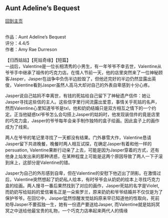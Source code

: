 ## Aunt Adeline’s Bequest
[回到主页](https://boheme130.github.io/Fiction.git.io/)
<br>
<br>


作品：Aunt Adeline’s Bequest <br>
评分：4.4/5 <br>
作者：Amy Rae Durreson <br>

【归西姑姑】【死姑奇缘】【短篇】 <br>
一战后，Valentine是一位长相清秀的小男生，有一年爷爷不幸去世，Valentine从爷爷手中继承了祖传的巧克力店。在情人节前一天，他的店里突然来了一位神秘顾客Jasper，Jasper在战争中负伤半边脸毁了，但他还完好的半边仍然显露出英俊，Valentine看到Jasper虽然人高马大却对自己的外表自卑感到十分心疼。

Jasper说自己姑妈不幸离世，有钱的死姑给自己留下了神秘遗产信件：她让Jasper寻找这些信的主人。这些信字里行间流露出爱意，事情关乎死姑的名声，然而Valentine心里知道爷爷是txl，他和奶奶结婚只是双方相互之情下的一个约定。正当他疑惑txl爷爷怎么会勾搭上Jasper的姑妈时，他发现装信件的竟是店里的巧克力盒，Jasper的爷爷每年会亲手制作独特的盒子绘画。因此盒子上的画作成为了线索。

两人在爷爷的笔记里寻找了一天都没有结果。门外暴雪大作，Valentine恳请Jasper留下共进晚餐，晚餐时两人相互试探，在确定Jasper有着和他一样的persuation, Valentine果断行动亲了上去，可能是因为Jasper穿着的方式，还有他身上灿发出来的那种诱惑，在某种程度上可能是这两个原因导致了两人一下子滚到床上，这部分是Valentine的错。

Jasper为自己的外形感到自卑，但在Valentine的安慰下他迈出了阴影。在激情过后，Valentine突然想起了奶奶私人绘本，有时爷爷会从奶奶的绘本上寻找巧克力盒的绘画。两人搜寻一番后果然找到了对应的画作，Jasper死姑的名字是Violet, 而奶奶写给姑妈的爱信署名正是一朵紫罗兰，原来奶奶和爷爷结婚并不仅仅是为了保护爷爷。在回忆中，Jasper猛然惊醒发觉姑妈原来早已知道他的性取向，死前劝导Jasper不要孤独一生，她有一份遗产要送给Jasper, 而Valentine就是姑妈冥冥之中送给他最宝贵的礼物，一个巧克力店串起来两代人的情缘

